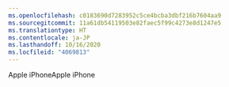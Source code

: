 ```yaml
---
ms.openlocfilehash: c0183690d7283952c5ce4bcba3dbf216b7604aa9
ms.sourcegitcommit: 11a61db54119503e82faec5f99c4273e8d1247e5
ms.translationtype: HT
ms.contentlocale: ja-JP
ms.lasthandoff: 10/16/2020
ms.locfileid: "4069813"
---
```

<span data-ttu-id="481b1-101">Apple iPhone</span><span class="sxs-lookup"><span data-stu-id="481b1-101">Apple iPhone</span></span>